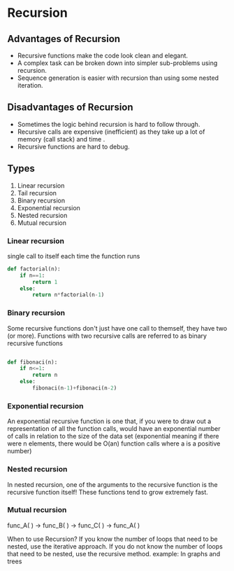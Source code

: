 # Recursion

## Advantages of Recursion

* Recursive functions make the code look clean and elegant.
* A complex task can be broken down into simpler sub-problems using recursion.
* Sequence generation is easier with recursion than using some nested iteration.

## Disadvantages of Recursion

* Sometimes the logic behind recursion is hard to follow through.
* Recursive calls are expensive (inefficient) as they take up a lot of memory (call stack) and time .
* Recursive functions are hard to debug.

## Types

1. Linear recursion
2. Tail recursion
3. Binary recursion
4. Exponential recursion
5. Nested recursion
6. Mutual recursion

### Linear recursion

single call to itself each time the function runs

```python
def factorial(n):
    if n==1:
        return 1
    else:
        return n*factorial(n-1)
```

### Binary recursion

Some recursive functions don't just have one call to themself, they have two (or more). Functions with two recursive calls are referred to as binary recursive functions

```python

def fibonaci(n):
    if n<=1:
        return n
    else:
        fibonaci(n-1)+fibonaci(n-2)
```
### Exponential recursion

An exponential recursive function is one that, if you were to draw out a representation of all the function calls, would have an exponential number of calls in relation to the size of the data set (exponential meaning if there were n elements, there would be O(an) function calls where a is a positive number)

### Nested recursion

In nested recursion, one of the arguments to the recursive function is the recursive function itself! These functions tend to grow extremely fast.

### Mutual recursion

func_A( ) -> func_B( ) -> func_C( ) -> func_A( )

When to use Recursion?
If you know the number of loops that need to be nested, use the iterative approach. If you do not know the number of loops that need to be nested, use the recursive method.
example: In graphs and trees 
